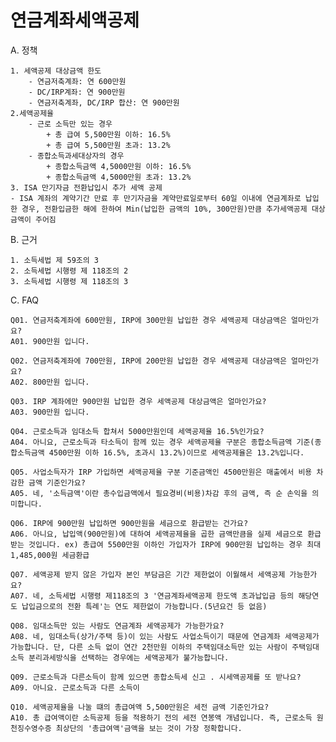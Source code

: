 # 연금계좌세액공제
A. 정책

    1. 세액공제 대상금액 한도 
        - 연금저축계좌: 연 600만원
        - DC/IRP계좌: 연 900만원
        - 연금저축계좌, DC/IRP 합산: 연 900만원
    2.세액공제율
        - 근로 소득만 있는 경우
            + 총 급여 5,500만원 이하: 16.5%
            + 총 급여 5,500만원 초과: 13.2%
        - 종합소득과세대상자의 경우
            + 종합소득금액 4,5000만원 이하: 16.5%
            + 종합소득금액 4,5000만원 초과: 13.2%
    3. ISA 만기자금 전환납입시 추가 세액 공제
    - ISA 계좌의 계약기간 만료 후 만기자금을 계약만료일로부터 60일 이내에 연금계좌로 납입한 경우, 전환입금한 해에 한하여 Min(납입한 금액의 10%, 300만원)만큼 추가세액공제 대상금액이 주어짐

B. 근거

    1. 소득세법 제 59조의 3
    2. 소득세법 시행령 제 118조의 2
    3. 소득세법 시행령 제 118조의 3

C. FAQ

    Q01. 연금저축계좌에 600만원, IRP에 300만원 납입한 경우 세액공제 대상금액은 얼마인가요?
    A01. 900만원 입니다.

    Q02. 연금저축계좌에 700만원, IRP에 200만원 납입한 경우 세액공제 대상금액은 얼마인가요?
    A02. 800만원 입니다.

    Q03. IRP 계좌에만 900만원 납입한 경우 세액공제 대상금액은 얼마인가요?
    A03. 900만원 입니다.

    Q04. 근로소득과 임대소득 합쳐서 5000만원인데 세액공제율 16.5%인가요?
    A04. 아니요, 근로소득과 타소득이 함께 있는 경우 세액공제율 구분은 종합소득금액 기준(종합소득금액 4500만원 이하 16.5%, 초과시 13.2%)이므로 세액공제율은 13.2%입니다.

    Q05. 사업소득자가 IRP 가입하면 세액공제율 구분 기준금액인 4500만원은 매출에서 비용 차감한 금액 기준인가요?
    A05. 네, '소득금액'이란 총수입금액에서 필요경비(비용)차감 후의 금액, 즉 순 손익을 의미합니다.

    Q06. IRP에 900만원 납입하면 900만원을 세금으로 환급받는 건가요? 
    A06. 아니요, 납입액(900만원)에 대하여 세액공제율을 곱한 금액만큼을 실제 세금으로 환급받는 것입니다. ex) 총급여 5500만원 이하인 가입자가 IRP에 900만원 납입하는 경우 최대 1,485,000원 세금환급

    Q07. 세액공제 받지 않은 가입자 본인 부담금은 기간 제한없이 이월해서 세액공제 가능한가요?
    A07. 네, 소득세법 시행령 제118조의 3 '연금계좌세액공제 한도액 초과납입금 등의 해당연도 납입금으로의 전환 특례'는 연도 제한없이 가능합니다.(5년요건 등 없음)

    Q08. 임대소득만 있는 사람도 연금계좌 세액공제가 가능한가요?
    A08. 네, 임대소득(상가/주택 등)이 있는 사람도 사업소득이기 때문에 연금계좌 세액공제가 가능합니다. 단, 다른 소득 없이 연간 2천만원 이하의 주택임대소득만 있는 사람이 주택임대소득 분리과세방식을 선택하는 경우에는 세액공제가 불가능합니다.

    Q09. 근로소득과 다른소득이 함께 있으면 종합소득세 신고 . 시세액공제를 또 받나요?
    A09. 아니요. 근로소득과 다른 소득이 

    Q10. 세액공제율을 나눌 떄의 총급여액 5,500만원은 세전 금액 기준인가요?
    A10. 총 급여액이란 소득공제 등을 적용하기 전의 세전 연봉액 개념입니다. 즉, 근로소득 원천징수영수증 최상단의 '총급여액'금액을 보는 것이 가장 정확합니다.
